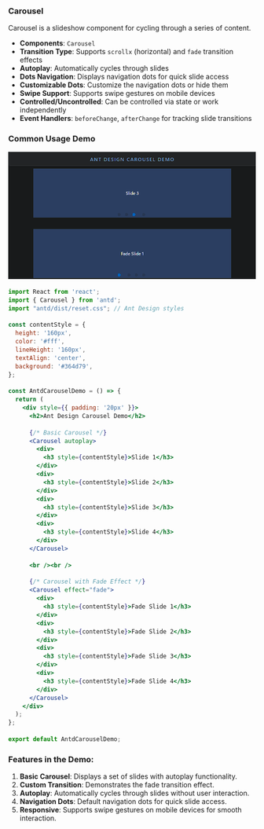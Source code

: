### Carousel

Carousel is a slideshow component for cycling through a series of content.

- **Components**: `Carousel`
- **Transition Type**: Supports `scrollx` (horizontal) and `fade` transition effects
- **Autoplay**: Automatically cycles through slides
- **Dots Navigation**: Displays navigation dots for quick slide access
- **Customizable Dots**: Customize the navigation dots or hide them
- **Swipe Support**: Supports swipe gestures on mobile devices
- **Controlled/Uncontrolled**: Can be controlled via state or work independently
- **Event Handlers**: `beforeChange`, `afterChange` for tracking slide transitions

### Common Usage Demo

![image-20241120215711161](assets/image-20241120215711161.png)

```jsx
import React from 'react';
import { Carousel } from 'antd';
import "antd/dist/reset.css"; // Ant Design styles

const contentStyle = {
  height: '160px',
  color: '#fff',
  lineHeight: '160px',
  textAlign: 'center',
  background: '#364d79',
};

const AntdCarouselDemo = () => {
  return (
    <div style={{ padding: '20px' }}>
      <h2>Ant Design Carousel Demo</h2>

      {/* Basic Carousel */}
      <Carousel autoplay>
        <div>
          <h3 style={contentStyle}>Slide 1</h3>
        </div>
        <div>
          <h3 style={contentStyle}>Slide 2</h3>
        </div>
        <div>
          <h3 style={contentStyle}>Slide 3</h3>
        </div>
        <div>
          <h3 style={contentStyle}>Slide 4</h3>
        </div>
      </Carousel>

      <br /><br />

      {/* Carousel with Fade Effect */}
      <Carousel effect="fade">
        <div>
          <h3 style={contentStyle}>Fade Slide 1</h3>
        </div>
        <div>
          <h3 style={contentStyle}>Fade Slide 2</h3>
        </div>
        <div>
          <h3 style={contentStyle}>Fade Slide 3</h3>
        </div>
        <div>
          <h3 style={contentStyle}>Fade Slide 4</h3>
        </div>
      </Carousel>
    </div>
  );
};

export default AntdCarouselDemo;
```

### Features in the Demo:
1. **Basic Carousel**: Displays a set of slides with autoplay functionality.
2. **Custom Transition**: Demonstrates the fade transition effect.
3. **Autoplay**: Automatically cycles through slides without user interaction.
4. **Navigation Dots**: Default navigation dots for quick slide access.
5. **Responsive**: Supports swipe gestures on mobile devices for smooth interaction.